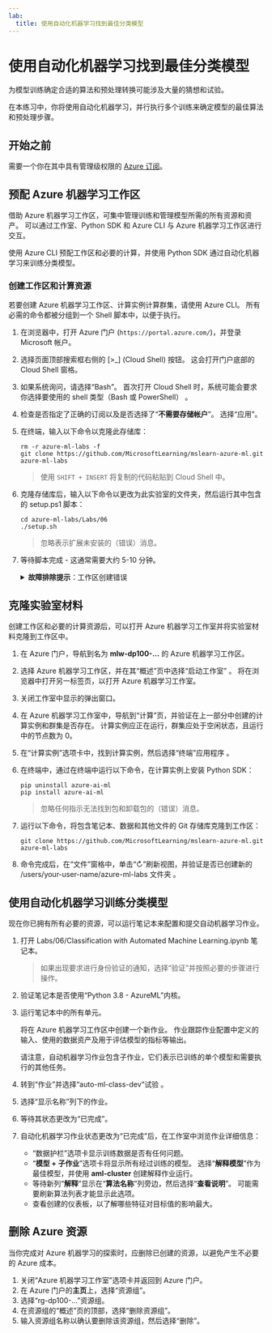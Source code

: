 ```yaml
---
lab:
  title: 使用自动化机器学习找到最佳分类模型
---
```


# 使用自动化机器学习找到最佳分类模型

为模型训练确定合适的算法和预处理转换可能涉及大量的猜想和试验。

在本练习中，你将使用自动化机器学习，并行执行多个训练来确定模型的最佳算法和预处理步骤。

## 开始之前

需要一个你在其中具有管理级权限的 [Azure 订阅](https://azure.microsoft.com/free?azure-portal=true)。

## 预配 Azure 机器学习工作区

借助 Azure 机器学习工作区，可集中管理训练和管理模型所需的所有资源和资产。 可以通过工作室、Python SDK 和 Azure CLI 与 Azure 机器学习工作区进行交互。

使用 Azure CLI 预配工作区和必要的计算，并使用 Python SDK 通过自动化机器学习来训练分类模型。

### 创建工作区和计算资源

若要创建 Azure 机器学习工作区、计算实例计算群集，请使用 Azure CLI。 所有必需的命令都被分组到一个 Shell 脚本中，以便于执行。

1. 在浏览器中，打开 Azure 门户 (`https://portal.azure.com/`)，并登录 Microsoft 帐户。
1. 选择页面顶部搜索框右侧的 \[>_] (Cloud Shell) 按钮。 这会打开门户底部的 Cloud Shell 窗格。
1. 如果系统询问，请选择“Bash”。 首次打开 Cloud Shell 时，系统可能会要求你选择要使用的 shell 类型（Bash 或 PowerShell） 。
1. 检查是否指定了正确的订阅以及是否选择了“**不需要存储帐户**”。 选择“应用”。
1. 在终端，输入以下命令以克隆此存储库：

    ```azurecli
    rm -r azure-ml-labs -f
    git clone https://github.com/MicrosoftLearning/mslearn-azure-ml.git azure-ml-labs
    ```

    > 使用 `SHIFT + INSERT` 将复制的代码粘贴到 Cloud Shell 中。

1. 克隆存储库后，输入以下命令以更改为此实验室的文件夹，然后运行其中包含的 setup.ps1 脚本：

    ```azurecli
    cd azure-ml-labs/Labs/06
    ./setup.sh
    ```

    > 忽略表示扩展未安装的（错误）消息。

1. 等待脚本完成 - 这通常需要大约 5-10 分钟。

    <details>
    <summary><b>故障排除提示</b>：工作区创建错误</summary><br>
    <p>如果在通过 CLI 运行安装脚本时收到错误，则需要手动预配资源：</p>
    <ol>
        <li>在 Azure 门户的“主页”中，选择<b>+“创建资源”</b>。</li>
        <li>搜索<i>机器学习</i>，然后选择“<b>Azure 机器学习</b>”。 选择<b>创建</b>。</li>
        <li>使用以下设置创建新的“Azure 机器学习”资源： <ul>
                <li><b>订阅</b>：Azure 订阅</li>
                <li>资源组：rg-dp100-labs</li>
                <li><b>工作区名称</b>：mlw-dp100-labs</li>
                <li>区域：选择最靠近你的地理区域</li>
                <li>存储帐户：请记下要为工作区创建的默认新存储帐户</li>
                <li>密钥保管库：请记下要为工作区创建的默认新密钥保管库</li>
                <li>Application Insights：请记下要为工作区创建的默认新 Application Insights</li>
                <li>容器注册表：无（第一次将模型部署到容器时，将自动创建一个）</li>
            </ul>
        <li>选择<b>审查 + 创建</b>，等待创建工作区及其关联资源 - 这通常需要大约 5 分钟。</li>
        <li>选择“<b>转到资源</b>”，并在其“<b>概述</b>”页中选择“<b>启动工作室</b>”。 将在浏览器中打开另一标签页，以打开 Azure 机器学习工作室。</li>
        <li>关闭工作室中显示的弹出窗口。</li>
        <li>在 Azure 机器学习工作室中，导航到“<b>计算</b>”页，然后选择“<b>计算实例</b>”选项卡下的“<b>+新建</b>”。</li>
        <li>为计算实例指定唯一的名称，然后选择 <b>Standard_DS11_v2</b> 作为虚拟机大小。</li>
        <li>选择“查看 + 创建”，然后选择“创建” 。</li>
        <li>接下来，选择“<b>计算群集</b>”选项卡，然后选择“<b>+ 新建</b>”。</li>
        <li>选择与创建工作区的区域相同的区域，然后选择 <b>Standard_DS11_v2</b> 作为虚拟机大小。 选择“下一步”<b></b></li>
        <li>为群集指定唯一的名称，然后选择“<b>创建</b>”。</li>
    </ol>
    </details>

## 克隆实验室材料

创建工作区和必要的计算资源后，可以打开 Azure 机器学习工作室并将实验室材料克隆到工作区中。

1. 在 Azure 门户，导航到名为 **mlw-dp100-...** 的 Azure 机器学习工作区。
1. 选择 Azure 机器学习工作区，并在其“概述”页中选择“启动工作室” 。 将在浏览器中打开另一标签页，以打开 Azure 机器学习工作室。
1. 关闭工作室中显示的弹出窗口。
1. 在 Azure 机器学习工作室中，导航到“计算”页，并验证在上一部分中创建的计算实例和群集是否存在。 计算实例应正在运行，群集应处于空闲状态，且运行中的节点数为 0。
1. 在“计算实例”选项卡中，找到计算实例，然后选择“终端”应用程序 。
1. 在终端中，通过在终端中运行以下命令，在计算实例上安装 Python SDK：

    ```
    pip uninstall azure-ai-ml
    pip install azure-ai-ml
    ```

    > 忽略任何指示无法找到包和卸载包的（错误）消息。

1. 运行以下命令，将包含笔记本、数据和其他文件的 Git 存储库克隆到工作区：

    ```
    git clone https://github.com/MicrosoftLearning/mslearn-azure-ml.git azure-ml-labs
    ```

1. 命令完成后，在“文件”窗格中，单击“&#8635;”刷新视图，并验证是否已创建新的 /users/your-user-name/azure-ml-labs 文件夹  。

## 使用自动化机器学习训练分类模型

现在你已拥有所有必要的资源，可以运行笔记本来配置和提交自动机器学习作业。

1. 打开 Labs/06/Classification with Automated Machine Learning.ipynb 笔记本。

    > 如果出现要求进行身份验证的通知，选择“验证”并按照必要的步骤进行操作。

1. 验证笔记本是否使用“Python 3.8 - AzureML”内核。
1. 运行笔记本中的所有单元。

    将在 Azure 机器学习工作区中创建一个新作业。 作业跟踪作业配置中定义的输入、使用的数据资产及用于评估模型的指标等输出。

    请注意，自动机器学习作业包含子作业，它们表示已训练的单个模型和需要执行的其他任务。
1. 转到“作业”并选择“auto-ml-class-dev“试验 。
1. 选择“显示名称”列下的作业。
1. 等待其状态更改为“已完成”。
1. 自动化机器学习作业状态更改为“已完成”后，在工作室中浏览作业详细信息：
    - “数据护栏”选项卡显示训练数据是否有任何问题。
    - “**模型 + 子作业**”选项卡将显示所有经过训练的模型。 选择“**解释模型**”作为最佳模型，并使用 **aml-cluster** 创建解释作业运行。
    - 等待新列“**解释**”显示在“**算法名称**”列旁边，然后选择“**查看说明**”。 可能需要刷新算法列表才能显示此选项。
    - 查看创建的仪表板，以了解哪些特征对目标值的影响最大。

## 删除 Azure 资源

当你完成对 Azure 机器学习的探索时，应删除已创建的资源，以避免产生不必要的 Azure 成本。

1. 关闭“Azure 机器学习工作室”选项卡并返回到 Azure 门户。
1. 在 Azure 门户的**主页**上，选择“资源组”。
1. 选择“rg-dp100-...”资源组。
1. 在资源组的“概述”页的顶部，选择“删除资源组”。
1. 输入资源组名称以确认要删除该资源组，然后选择“删除”。
